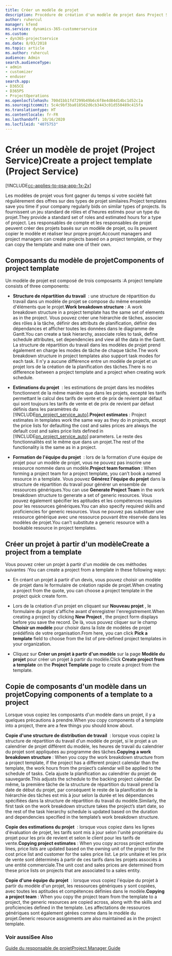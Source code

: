 ```yaml
---
title: Créer un modèle de projet
description: Procédure de création d'un modèle de projet dans Project Service
author: ruhercul
manager: kfend
ms.service: dynamics-365-customerservice
ms.custom:
- dyn365-projectservice
ms.date: 8/03/2018
ms.topic: article
ms.author: ruhercul
audience: Admin
search.audienceType:
- admin
- customizer
- enduser
search.app:
- D365CE
- D365PS
- ProjectOperations
ms.openlocfilehash: 700d1bb1fd7299b49b6c6f8e4d84d14bc1d52c1a
ms.sourcegitcommit: 5c4c9bf3ba018562d6cb3443c01d550489c415fa
ms.translationtype: HT
ms.contentlocale: fr-FR
ms.lasthandoff: 10/16/2020
ms.locfileid: "4075753"
---
```

# <a name="create-a-project-template-project-service"></a><span data-ttu-id="1eca4-103">Créer un modèle de projet (Project Service)</span><span class="sxs-lookup"><span data-stu-id="1eca4-103">Create a project template (Project Service)</span></span>

[!INCLUDE[cc-applies-to-psa-app-1x-2x](../includes/cc-applies-to-psa-app-1x-2x.md)]

<span data-ttu-id="1eca4-104">Les modèles de projet vous font gagner du temps si votre société fait régulièrement des offres sur des types de projet similaires.</span><span class="sxs-lookup"><span data-stu-id="1eca4-104">Project templates save you time if your company regularly bids on similar types of projects.</span></span> <span data-ttu-id="1eca4-105">Ils fournissent un jeu standard de rôles et d'heures estimés pour un type du projet.</span><span class="sxs-lookup"><span data-stu-id="1eca4-105">They provide a standard set of roles and estimated hours for a type of project.</span></span> <span data-ttu-id="1eca4-106">Les responsables de compte et les responsables de projet peuvent créer des projets basés sur un modèle de projet, ou ils peuvent copier le modèle et réaliser leur propre projet.</span><span class="sxs-lookup"><span data-stu-id="1eca4-106">Account managers and project managers can create projects based on a project template, or they can copy the template and make one of their own.</span></span>  
  
## <a name="components-of-project-template"></a><span data-ttu-id="1eca4-107">Composants du modèle de projet</span><span class="sxs-lookup"><span data-stu-id="1eca4-107">Components of project template</span></span>
 <span data-ttu-id="1eca4-108">Un modèle de projet est composé de trois composants :</span><span class="sxs-lookup"><span data-stu-id="1eca4-108">A project template consists of three components:</span></span>  
  
- <span data-ttu-id="1eca4-109">**Structure de répartition du travail**  : une structure de répartition du travail dans un modèle de projet se compose du même ensemble d'éléments que le projet.</span><span class="sxs-lookup"><span data-stu-id="1eca4-109">**Work breakdown structure** : A work breakdown structure in a project template has the same set of elements as in the project.</span></span> <span data-ttu-id="1eca4-110">Vous pouvez créer une hiérarchie de tâches, associer des rôles à la tâche, définir des attributs de planification, définir des dépendances et afficher toutes les données dans le diagramme de Gantt.</span><span class="sxs-lookup"><span data-stu-id="1eca4-110">You can create a task hierarchy, associate roles to task, define schedule attributes, set dependencies and view all the data in the Gantt.</span></span> <span data-ttu-id="1eca4-111">La structure de répartition du travail dans les modèles de projet prend également en charge les modes de tâche de chaque tâche.</span><span class="sxs-lookup"><span data-stu-id="1eca4-111">The work breakdown structure in project templates also support task modes for each task.</span></span> <span data-ttu-id="1eca4-112">Il n'y a aucune différence entre un modèle de projet et un projet lors de la création de la planification des tâches.</span><span class="sxs-lookup"><span data-stu-id="1eca4-112">There is no difference between a project template and a project when creating work schedule.</span></span>  
  
- <span data-ttu-id="1eca4-113">**Estimations du projet**  : les estimations de projet dans les modèles fonctionnent de la même manière que dans les projets, excepté les tarifs permettant le calcul des tarifs de vente et de prix de revient par défaut qui sont toujours les tarifs de vente et de prix de revient par défaut définis dans les paramètres du [!INCLUDE[pn_project_service_auto](../includes/pn-project-service-auto.md)].</span><span class="sxs-lookup"><span data-stu-id="1eca4-113">**Project estimates** : Project estimates in templates work the same way as they do in projects, except the price lists for defaulting the cost and sales prices are always the default cost and sales price lists defined in [!INCLUDE[pn_project_service_auto](../includes/pn-project-service-auto.md)] parameters.</span></span> <span data-ttu-id="1eca4-114">Le reste des fonctionnalités est le même que dans un projet.</span><span class="sxs-lookup"><span data-stu-id="1eca4-114">The rest of the functionality is the same as in a project.</span></span>  
  
- <span data-ttu-id="1eca4-115">**Formation de l'équipe du projet**  : lors de la formation d'une équipe de projet pour un modèle de projet, vous ne pouvez pas inscrire une ressource nommée dans un modèle.</span><span class="sxs-lookup"><span data-stu-id="1eca4-115">**Project team formation** : When forming a project team for a project template, you can’t book a named resource in a template.</span></span> <span data-ttu-id="1eca4-116">Vous pouvez **Générez l'équipe du projet** dans la structure de répartition du travail pour générer un ensemble de ressources génériques.</span><span class="sxs-lookup"><span data-stu-id="1eca4-116">You can use **Generate Project Team** in the work breakdown structure to generate a set of generic resources.</span></span> <span data-ttu-id="1eca4-117">Vous pouvez également spécifier les aptitudes et les compétences requises pour les ressources génériques.</span><span class="sxs-lookup"><span data-stu-id="1eca4-117">You can also specify required skills and proficiencies for generic resources.</span></span> <span data-ttu-id="1eca4-118">Vous ne pouvez pas substituer une ressource générique avec une ressource pouvant être réservée dans les modèles de projet.</span><span class="sxs-lookup"><span data-stu-id="1eca4-118">You can’t substitute a generic resource with a bookable resource in project templates.</span></span>  
  
## <a name="create-a-project-from-a-template"></a><span data-ttu-id="1eca4-119">Créer un projet à partir d'un modèle</span><span class="sxs-lookup"><span data-stu-id="1eca4-119">Create a project from a template</span></span>  
 <span data-ttu-id="1eca4-120">Vous pouvez créer un projet à partir d'un modèle de ces méthodes suivantes :</span><span class="sxs-lookup"><span data-stu-id="1eca4-120">You can create a project from a template in these following ways:</span></span>  
  
-   <span data-ttu-id="1eca4-121">En créant un projet à partir d'un devis, vous pouvez choisir un modèle de projet dans le formulaire de création rapide de projet.</span><span class="sxs-lookup"><span data-stu-id="1eca4-121">When creating a project from the quote, you can choose a project template in the project quick create form.</span></span>  
  
-   <span data-ttu-id="1eca4-122">Lors de la création d'un projet en cliquant sur **Nouveau projet** , le formulaire du projet s'affiche avant d'enregistrer l'enregistrement.</span><span class="sxs-lookup"><span data-stu-id="1eca4-122">When creating a project by clicking **New Project** , the project form displays before you save the record.</span></span> <span data-ttu-id="1eca4-123">De là, vous pouvez cliquer sur le champ **Choisir un modèle** pour choisir dans la liste de modèles de projet prédéfinis de votre organisation.</span><span class="sxs-lookup"><span data-stu-id="1eca4-123">From here, you can click **Pick a template** field to choose from the list of pre-defined project templates in your organization.</span></span>  
  
-   <span data-ttu-id="1eca4-124">Cliquez sur **Créer un projet à partir d'un modèle** sur la page **Modèle du projet** pour créer un projet à partir du modèle.</span><span class="sxs-lookup"><span data-stu-id="1eca4-124">Click **Create project from a template** on the **Project Template** page to create a project from the template.</span></span>  
  
## <a name="copying-components-of-a-template-to-a-project"></a><span data-ttu-id="1eca4-125">Copie de composants d'un modèle dans un projet</span><span class="sxs-lookup"><span data-stu-id="1eca4-125">Copying components of a template to a project</span></span>  
 <span data-ttu-id="1eca4-126">Lorsque vous copiez les composants d'un modèle dans un projet, il y a quelques précautions à prendre.</span><span class="sxs-lookup"><span data-stu-id="1eca4-126">When you copy components of a template into a project, there are a few things you should know about.</span></span>  
  
 <span data-ttu-id="1eca4-127">**Copie d'une structure de distribution de travail**  : lorsque vous copiez la structure de répartition du travail d'un modèle de projet, si le projet a un calendrier de projet différent du modèle, les heures de travail du calendrier du projet sont appliquées au programme des tâches.</span><span class="sxs-lookup"><span data-stu-id="1eca4-127">**Copying a work breakdown structure** : When you copy the work breakdown structure from a project template, if the project has a different project calendar than the template, the work hours from the project’s calendar will be applied to the schedule of tasks.</span></span> <span data-ttu-id="1eca4-128">Cela ajuste la planification au calendrier du projet de sauvegarde.</span><span class="sxs-lookup"><span data-stu-id="1eca4-128">This adjusts the schedule to the backing project calendar.</span></span> <span data-ttu-id="1eca4-129">De même, la première tâche de la structure de répartition du travail prend la date de début du projet, par conséquent le reste de la planification de la hiérarchie des tâches est mis à jour selon la durée et les dépendances spécifiées dans la structure de répartition du travail du modèle.</span><span class="sxs-lookup"><span data-stu-id="1eca4-129">Similarly, the first task on the work breakdown structure takes the project’s start date, so the rest of the task hierarchy schedule is updated based on the duration and dependencies specified in the template’s work breakdown structure.</span></span>  
  
 <span data-ttu-id="1eca4-130">**Copie des estimations du projet**  : lorsque vous copiez dans les lignes d'évaluation de projet, les tarifs sont mis à jour selon l'unité propriétaire du projet pour les prix de revient et selon le client pour les tarifs de vente.</span><span class="sxs-lookup"><span data-stu-id="1eca4-130">**Copying project estimates** : When you copy across project estimate lines, price lists are updated based on the owning unit of the project for the cost price list and customer for the sales price list.</span></span> <span data-ttu-id="1eca4-131">Le prix unitaire et les prix de vente sont déterminés à partir de ces tarifs dans les projets associés à une entité commerciale.</span><span class="sxs-lookup"><span data-stu-id="1eca4-131">The unit cost and sales prices are determined from these price lists on projects that are associated to a sales entity.</span></span>  
  
 <span data-ttu-id="1eca4-132">**Copie d'une équipe du projet**  : lorsque vous copiez l'équipe du projet à partir du modèle d'un projet, les ressources génériques y sont copiées, avec toutes les aptitudes et compétences définies dans le modèle.</span><span class="sxs-lookup"><span data-stu-id="1eca4-132">**Copying a project team** : When you copy the project team from the template to a project, the generic resources are copied across, along with the skills and proficiencies defined in the template.</span></span> <span data-ttu-id="1eca4-133">Les affectations de ressources génériques sont également gérées comme dans le modèle du projet.</span><span class="sxs-lookup"><span data-stu-id="1eca4-133">Generic resource assignments are also maintained as in the project template.</span></span>  
  
### <a name="see-also"></a><span data-ttu-id="1eca4-134">Voir aussi</span><span class="sxs-lookup"><span data-stu-id="1eca4-134">See Also</span></span>  
 [<span data-ttu-id="1eca4-135">Guide du responsable de projet</span><span class="sxs-lookup"><span data-stu-id="1eca4-135">Project Manager Guide</span></span>](../psa/project-manager-guide.md)
